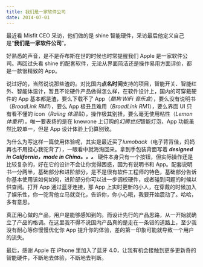 ```yaml
---
title: 我们是一家软件公司
date: 2014-07-01
---
```


最近看 Misfit CEO 采访，他们做的是 shine 智能硬件，采访最后他定义自己是“**我们是一家软件公司**”。

好熟悉的声音，是不是乔布斯在世的时候也时常提醒我们 Apple 是一家软件公司。再回过头看 shine 的配套软件，无论从界面简洁还是操作易用方面评价，都是一款很精致的 App。

说过好的，当然说说那些渣的。对比国内**点名时间**支持的项目，智能开关、智能红外、智能体温计，暂且不论硬件产品做得怎么样，在软件设计上，国内的可穿戴硬件的 App  基本都是渣，要么下载不了 App（*酷狗 WiFi 音乐盒*），要么没有说明书（*BroadLink RM1*），要么 App 极丑且难用（*BroadLink RM1*），要么界面 UI 只有看不懂的 icon（*Raiing 体温贴*），操作极其别扭，要么毫无使用粘性（*Lemon 体重秤*）。唯一要表扬的是在 knewone 上订购的*幻腾世纪*智能灯泡，App 功能虽然比较单一，但是 App 设计体验上仍算别致。

为什么为写这样一篇使用体验呢，其实是最近买了*lumoback*（电子背背佳，妈妈再也不用担心我驼背了），一眼看中就海淘回来。拿到手包装背面写着 ***designed in California，made in China。。。*** 硬件本身只有一个按钮，但实际操作还是比较复杂的，好在它的设计不会让你觉得困惑，因为有说明书和 App。配套说明书一分两半，基础部分和进阶部分，是不是很有软件工程师的特色，基础部分告诉你基本使用该如何如何，进阶部分你可以进一步调校硬件，或者碰到问题的时候以供查阅。打开 App 通过蓝牙连接，那 App 上实时更新的小人，在穿戴的时候加入了娱乐性，你一驼背他立马就变化，告诉你，你小心哦，我要开始震动了。哈哈，多有意思。

真正用心做的产品，用户是能够感知到的。而设计先行的产品思路，从一开始就确立了产品的格调。在这里我不得不说国内产品真的是走在一条错的道路上，至少我没有耐心等你慢慢优化你 App 提升你的体验，差的第一印象可能就导致一个用户的流失。

最后，感谢 Apple 在 iPhone 里加入了蓝牙 4.0，让我有机会接触到更多更新奇的智能硬件，不断地去体验，不断地去判断。